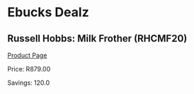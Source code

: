 
# Ebucks Dealz
## Russell Hobbs: Milk Frother (RHCMF20)
[Product Page](https://www.ebucks.com/web/shop/productSelected.do?prodId=779056540&catId=714962196)

Price: R879.00

Savings: 120.0


	